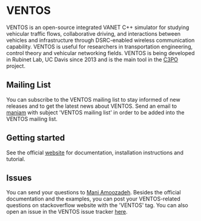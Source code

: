 # VENTOS #

VENTOS is an open-source integrated VANET C++ simulator for studying vehicular traffic flows, collaborative driving, and interactions between vehicles and infrastructure through DSRC-enabled wireless communication capability. VENTOS is useful for researchers in transportation engineering, control theory and vehicular networking fields. VENTOS is being developed in Rubinet Lab, UC Davis since 2013 and is the main tool in the [C3PO](https://www.ece.ucdavis.edu/~chuah/rubinet/projects/c3po.html) project.

## Mailing List ##

You can subscribe to the VENTOS mailing list to stay informed of new releases and to get the latest news about VENTOS. Send an email to [maniam](mailto:maniam@ucdavis.edu) with subject 'VENTOS mailing list' in order to be added into the VENTOS mailing list.

## Getting started ##

See the official [website](http://maniam.github.io/VENTOS/) for documentation, installation instructions and tutorial.

## Issues ##

You can send your questions to [Mani Amoozadeh](mailto:maniam@ucdavis.edu). Besides the official documentation and the examples, you can post your VENTOS-related questions on stackoverflow website with the 'VENTOS' tag. You can also open an issue in the VENTOS issue tracker [here](https://github.com/ManiAm/VENTOS_Public/issues).


